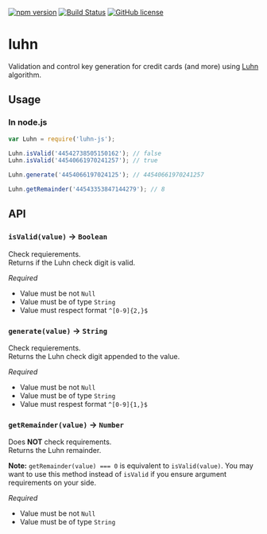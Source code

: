 [![npm version](https://badge.fury.io/js/luhn-js.svg)](https://badge.fury.io/js/luhn-js)
[![Build Status](https://travis-ci.org/EDumdum/luhn.svg?branch=master)](https://travis-ci.org/EDumdum/luhn)
[![GitHub license](https://img.shields.io/badge/license-MIT-blue.svg)](https://raw.githubusercontent.com/Edumdum/luhn/master/LICENSE)

# luhn 

Validation and control key generation for credit cards (and more) using [Luhn](http://en.wikipedia.org/wiki/Luhn_algorithm) algorithm.

## Usage

### In node.js

```js
var Luhn = require('luhn-js');

Luhn.isValid('44542738505150162'); // false
Luhn.isValid('44540661970241257'); // true

Luhn.generate('4454066197024125'); // 44540661970241257

Luhn.getRemainder('44543353847144279'); // 8
```

## API

### `isValid(value)` -> `Boolean`

Check requierements.  
Returns if the Luhn check digit is valid.

*Required*
- Value must be not `Null`
- Value must be of type `String`
- Value must respect format `^[0-9]{2,}$`

### `generate(value)` -> `String`

Check requierements.  
Returns the Luhn check digit appended to the value.

*Required*
- Value must be not `Null`
- Value must be of type `String`
- Value must respest format `^[0-9]{1,}$`

### `getRemainder(value)` -> `Number`

Does **NOT** check requirements.  
Returns the Luhn remainder.

**Note:** `getRemainder(value) === 0` is equivalent to `isValid(value)`. You may want to use this method instead of `isValid` if you ensure argument requirements on your side.

*Required*
- Value must be not `Null`
- Value must be of type `String`

